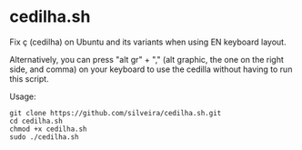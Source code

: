 # cedilha.sh
Fix ç (cedilha) on Ubuntu and its variants when using EN keyboard layout.

Alternatively, you can press "alt gr" + "," (alt graphic, the one on the right side, and comma) on your keyboard to use the cedilla without having to run this script.

Usage:
```
git clone https://github.com/silveira/cedilha.sh.git
cd cedilha.sh
chmod +x cedilha.sh
sudo ./cedilha.sh
```
